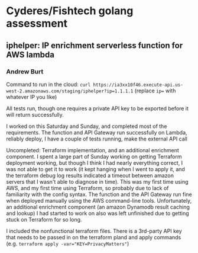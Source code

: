 # Cyderes/Fishtech golang assessment

  

## iphelper: IP enrichment serverless function for AWS lambda

###  Andrew Burt

Command to run in the cloud:
`curl https://ia3xx10f46.execute-api.us-west-2.amazonaws.com/staging/iphelper?ip=1.1.1.1`
(replace `ip=` with whatever IP you like)

All tests run, though one requires a private API key to be exported before it will return successfully.

I worked on this Saturday and Sunday, and completed most of the requirements. The function and API Gateway run successfully on Lambda, reliably deploy, I have a couple of tests running, make the external API call 

Uncompleted: Terraform implementation, and an additional enrichment component. I spent a large part of Sunday working on getting Terraform deployment working, but though I think I had nearly everything correct, I was not able to get it to work (it kept hanging when I went to apply it, and the terraform debug log results indicated a timeout between amazon servers that I wasn't able to diagnose in time). This was my first time using AWS, and my first time using Terraform, so probably due to lack of familiarity with the config syntax. The function and the API Gateway run fine when deployed manually using the AWS command-line tools. Unfortunately, an additional enrichment component (an amazon Dynamodb result caching and lookup) I had started to work on also was left unfinished due to getting stuck on Terraform for so long. 

I included the nonfunctional terraform files. There is a 3rd-party API key that needs to be passed in on the terraform pland and apply commands (e.g. `terraform apply -var="KEY=PrivacyMatters"`)
